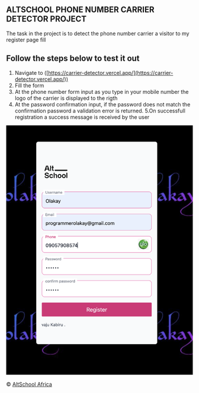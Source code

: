 ## ALTSCHOOL PHONE NUMBER CARRIER DETECTOR PROJECT

The task in the project is to detect the phone number carrier a visitor to my register page fill

## Follow the steps below to test it out

1. Navigate to ([https://carrier-detector.vercel.app/](https://carrier-detector.vercel.app/))
2. Fill the form 
3. At the phone number form input as you type in your mobile number the logo of the carrier is displayed to the rigth
4. At the password confirmation input, if the password does not match the confirmation password a validation error is returned.
5.On successfull registration a success message is received by the user 


![Site screenshot](./phone_number.png)




&copy; [AltSchool Africa](https://www.altschoolafrica.com/)
